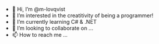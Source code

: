 - 👋 Hi, I’m @m-lovqvist
- 👀 I’m interested in the creatitivity of being a programmer!
- 🌱 I’m currently learning C# & .NET
- 💞️ I’m looking to collaborate on ...
- 📫 How to reach me ...

<!---
m-lovqvist/m-lovqvist is a ✨ special ✨ repository because its `README.md` (this file) appears on your GitHub profile.
You can click the Preview link to take a look at your changes.
--->

